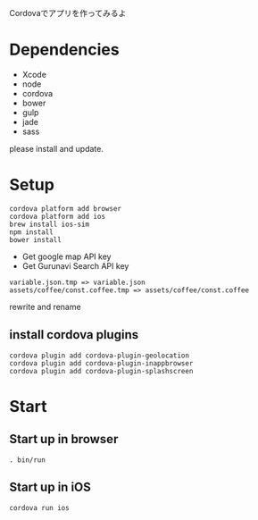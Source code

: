 Cordovaでアプリを作ってみるよ

# Dependencies

* Xcode
* node
* cordova
* bower
* gulp
* jade
* sass

please install and update.

# Setup

```
cordova platform add browser
cordova platform add ios
brew install ios-sim
npm install
bower install
```

* Get google map API key
* Get Gurunavi Search API key

```
variable.json.tmp => variable.json
assets/coffee/const.coffee.tmp => assets/coffee/const.coffee
```
rewrite and rename

## install cordova plugins

```
cordova plugin add cordova-plugin-geolocation
cordova plugin add cordova-plugin-inappbrowser
cordova plugin add cordova-plugin-splashscreen
```

# Start

## Start up in browser
```
. bin/run
```

## Start up in iOS
```
cordova run ios
```


